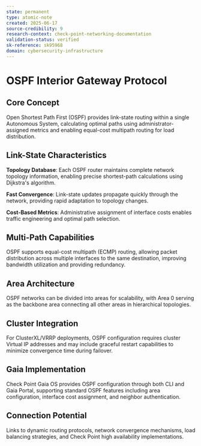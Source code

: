 ```yaml
---
state: permanent
type: atomic-note
created: 2025-06-17
source-credibility: 9
research-context: check-point-networking-documentation
validation-status: verified
sk-reference: sk95968
domain: cybersecurity-infrastructure
---
```


# OSPF Interior Gateway Protocol

## Core Concept

Open Shortest Path First (OSPF) provides link-state routing within a single Autonomous System, calculating optimal paths using administrator-assigned metrics and enabling equal-cost multipath routing for load distribution.

## Link-State Characteristics

**Topology Database**: Each OSPF router maintains complete network topology information, enabling precise shortest-path calculations using Dijkstra's algorithm.

**Fast Convergence**: Link-state updates propagate quickly through the network, providing rapid adaptation to topology changes.

**Cost-Based Metrics**: Administrative assignment of interface costs enables traffic engineering and optimal path selection.

## Multi-Path Capabilities

OSPF supports equal-cost multipath (ECMP) routing, allowing packet distribution across multiple interfaces to the same destination, improving bandwidth utilization and providing redundancy.

## Area Architecture

OSPF networks can be divided into areas for scalability, with Area 0 serving as the backbone area connecting all other areas in hierarchical topologies.

## Cluster Integration

For ClusterXL/VRRP deployments, OSPF configuration requires cluster Virtual IP addresses and may include graceful restart capabilities to minimize convergence time during failover.

## Gaia Implementation

Check Point Gaia OS provides OSPF configuration through both CLI and Gaia Portal, supporting standard OSPF features including area configuration, interface cost assignment, and neighbor authentication.

## Connection Potential

Links to dynamic routing protocols, network convergence mechanisms, load balancing strategies, and Check Point high availability implementations.